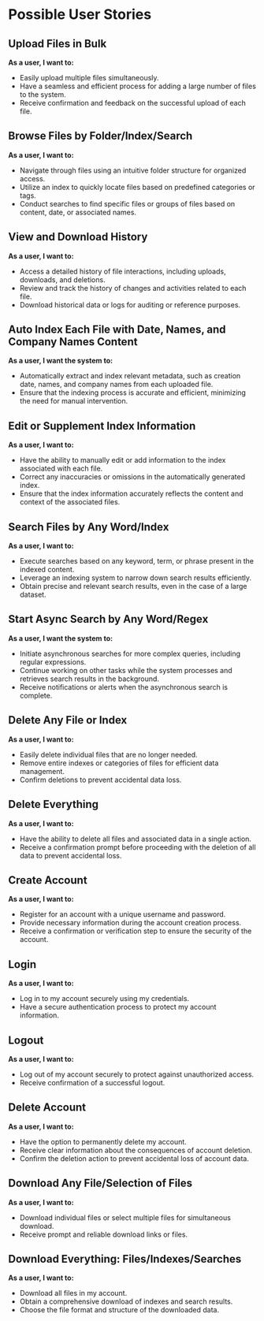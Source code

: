 # Possible User Stories


## Upload Files in Bulk

**As a user, I want to:**
- Easily upload multiple files simultaneously.
- Have a seamless and efficient process for adding a large number of files to the system.
- Receive confirmation and feedback on the successful upload of each file.

## Browse Files by Folder/Index/Search

**As a user, I want to:**
- Navigate through files using an intuitive folder structure for organized access.
- Utilize an index to quickly locate files based on predefined categories or tags.
- Conduct searches to find specific files or groups of files based on content, date, or associated names.

## View and Download History

**As a user, I want to:**
- Access a detailed history of file interactions, including uploads, downloads, and deletions.
- Review and track the history of changes and activities related to each file.
- Download historical data or logs for auditing or reference purposes.

## Auto Index Each File with Date, Names, and Company Names Content

**As a user, I want the system to:**
- Automatically extract and index relevant metadata, such as creation date, names, and company names from each uploaded file.
- Ensure that the indexing process is accurate and efficient, minimizing the need for manual intervention.

## Edit or Supplement Index Information

**As a user, I want to:**
- Have the ability to manually edit or add information to the index associated with each file.
- Correct any inaccuracies or omissions in the automatically generated index.
- Ensure that the index information accurately reflects the content and context of the associated files.

## Search Files by Any Word/Index

**As a user, I want to:**
- Execute searches based on any keyword, term, or phrase present in the indexed content.
- Leverage an indexing system to narrow down search results efficiently.
- Obtain precise and relevant search results, even in the case of a large dataset.

## Start Async Search by Any Word/Regex

**As a user, I want the system to:**
- Initiate asynchronous searches for more complex queries, including regular expressions.
- Continue working on other tasks while the system processes and retrieves search results in the background.
- Receive notifications or alerts when the asynchronous search is complete.

## Delete Any File or Index

**As a user, I want to:**
- Easily delete individual files that are no longer needed.
- Remove entire indexes or categories of files for efficient data management.
- Confirm deletions to prevent accidental data loss.

## Delete Everything

**As a user, I want to:**
- Have the ability to delete all files and associated data in a single action.
- Receive a confirmation prompt before proceeding with the deletion of all data to prevent accidental loss.

## Create Account

**As a user, I want to:**
- Register for an account with a unique username and password.
- Provide necessary information during the account creation process.
- Receive a confirmation or verification step to ensure the security of the account.

## Login

**As a user, I want to:**
- Log in to my account securely using my credentials.
- Have a secure authentication process to protect my account information.

## Logout

**As a user, I want to:**
- Log out of my account securely to protect against unauthorized access.
- Receive confirmation of a successful logout.

## Delete Account

**As a user, I want to:**
- Have the option to permanently delete my account.
- Receive clear information about the consequences of account deletion.
- Confirm the deletion action to prevent accidental loss of account data.

## Download Any File/Selection of Files

**As a user, I want to:**
- Download individual files or select multiple files for simultaneous download.
- Receive prompt and reliable download links or files.

## Download Everything: Files/Indexes/Searches

**As a user, I want to:**
- Download all files in my account.
- Obtain a comprehensive download of indexes and search results.
- Choose the file format and structure of the downloaded data.
